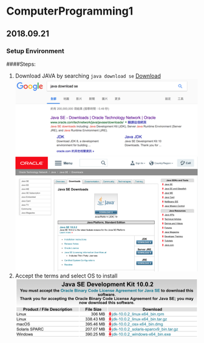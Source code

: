 # ComputerProgramming1
## 2018.09.21


### Setup Environment
####Steps:  
1. Download JAVA by searching `java download se` [Download](http://www.oracle.com/technetwork/java/javase/downloads/index.html)
![39](https://raw.githubusercontent.com/jason19970210/MarkdownPhotos/master/39.png)
![40](https://raw.githubusercontent.com/jason19970210/MarkdownPhotos/master/40.png)
2. Accept the terms and select OS to install
![41](https://raw.githubusercontent.com/jason19970210/MarkdownPhotos/master/41.png)
